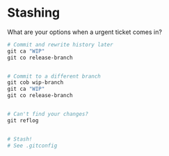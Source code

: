 Stashing
========

What are your options when a urgent ticket comes in?

```ps1
# Commit and rewrite history later
git ca "WIP"
git co release-branch


# Commit to a different branch
git cob wip-branch
git ca "WIP"
git co release-branch


# Can't find your changes?
git reflog


# Stash!
# See .gitconfig
```
